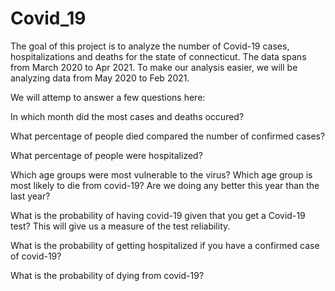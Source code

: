 # Covid_19

The goal of this project is to analyze the number of Covid-19 cases, hospitalizations and deaths for the state of connecticut. The data spans from March 2020 to Apr 2021. To make our analysis easier, we will be analyzing data from May 2020 to Feb 2021.

We will attemp to answer a few questions here:

In which month did the most cases and deaths occured?

What percentage of people died compared the number of confirmed cases?

What percentage of people were hospitalized?

Which age groups were most vulnerable to the virus?
Which age group is most likely to die from covid-19? Are we doing any better this year than the last year?

What is the probability of having covid-19 given that you get a Covid-19 test? This will give us a measure of the test reliability.

What is the probability of getting hospitalized if you have a confirmed case of covid-19?

What is the probability of dying from covid-19?
